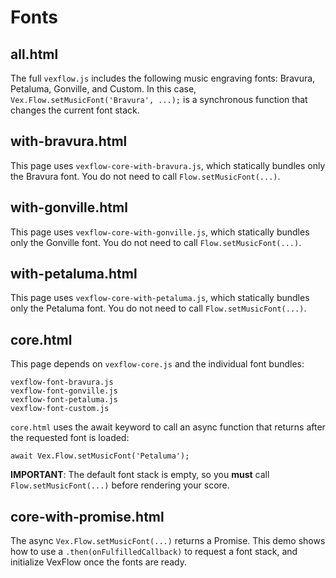 # Fonts

## all.html

The full `vexflow.js` includes the following music engraving fonts: Bravura, Petaluma, Gonville, and Custom. In this case, `Vex.Flow.setMusicFont('Bravura', ...);` is a synchronous function that changes the current font stack.

## with-bravura.html

This page uses `vexflow-core-with-bravura.js`, which statically bundles only the Bravura font. You do not need to call `Flow.setMusicFont(...)`.

## with-gonville.html

This page uses `vexflow-core-with-gonville.js`, which statically bundles only the Gonville font. You do not need to call `Flow.setMusicFont(...)`.

## with-petaluma.html

This page uses `vexflow-core-with-petaluma.js`, which statically bundles only the Petaluma font. You do not need to call `Flow.setMusicFont(...)`.

## core.html

This page depends on `vexflow-core.js` and the individual font bundles:

```
vexflow-font-bravura.js
vexflow-font-gonville.js
vexflow-font-petaluma.js
vexflow-font-custom.js
```

`core.html` uses the await keyword to call an async function that returns after the requested font is loaded:

```
await Vex.Flow.setMusicFont('Petaluma');
```

**IMPORTANT**: The default font stack is empty, so you **must** call `Flow.setMusicFont(...)` before rendering your score.

## core-with-promise.html

The async `Vex.Flow.setMusicFont(...)` returns a Promise. This demo shows how to use a `.then(onFulfilledCallback)` to request a font stack, and initialize VexFlow once the fonts are ready.
